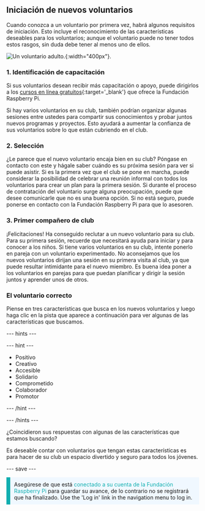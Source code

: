 ## Iniciación de nuevos voluntarios

Cuando conozca a un voluntario por primera vez, habrá algunos requisitos de iniciación. Esto incluye el reconocimiento de las características deseables para los voluntarios; aunque el voluntario puede no tener todos estos rasgos, sin duda debe tener al menos uno de ellos.

![Un voluntario adulto.](Safeguarding_Course_Assets_V2_Image31280x1933.png){:width="400px"}.
### 1. Identificación de capacitación

Si sus voluntarios desean recibir más capacitación o apoyo, puede dirigirlos a los [cursos en línea gratuitos](https://www.futurelearn.com/partners/raspberry-pi){:target='_blank'} que ofrece la Fundación Raspberry Pi.

Si hay varios voluntarios en su club, también podrían organizar algunas sesiones entre ustedes para compartir sus conocimientos y probar juntos nuevos programas y proyectos. Esto ayudará a aumentar la confianza de sus voluntarios sobre lo que están cubriendo en el club.

### 2. Selección

¿Le parece que el nuevo voluntario encaja bien en su club? Póngase en contacto con este y hágale saber cuándo es su próxima sesión para ver si puede asistir. Si es la primera vez que el club se pone en marcha, puede considerar la posibilidad de celebrar una reunión informal con todos los voluntarios para crear un plan para la primera sesión. Si durante el proceso de contratación del voluntario surge alguna preocupación, puede que desee comunicarle que no es una buena opción. Si no está seguro, puede ponerse en contacto con la Fundación Raspberry Pi para que lo asesoren.

### 3. Primer compañero de club

¡Felicitaciones! Ha conseguido reclutar a un nuevo voluntario para su club. Para su primera sesión, recuerde que necesitará ayuda para iniciar y para conocer a los niños. Si tiene varios voluntarios en su club, intente ponerlo en pareja con un voluntario experimentado. No aconsejamos que los nuevos voluntarios dirijan una sesión en su primera visita al club, ya que puede resultar intimidante para el nuevo miembro. Es buena idea poner a los voluntarios en parejas para que puedan planificar y dirigir la sesión juntos y aprender unos de otros.

### El voluntario correcto

Piense en tres características que busca en los nuevos voluntarios y luego haga clic en la pista que aparece a continuación para ver algunas de las características que buscamos.

--- hints ---

--- hint ---

* Positivo
* Creativo
* Accesible
* Solidario
* Comprometido
* Colaborador
* Promotor

--- /hint ---

--- /hints ---

¿Coincidieron sus respuestas con algunas de las características que estamos buscando?

Es deseable contar con voluntarios que tengan estas características es para hacer de su club un espacio divertido y seguro para todos los jóvenes.

--- save ---

<p style="border-left: solid; border-width:10px; border-color: #0faeb0; background-color: aliceblue; padding: 10px;">
Asegúrese de que está <span style="color: #0faeb0">conectado a su cuenta de la Fundación Raspberry Pi</span> para guardar su avance, de lo contrario no se registrará que ha finalizado. Use the 'Log in' link in the navigation menu to log in.
</p>
